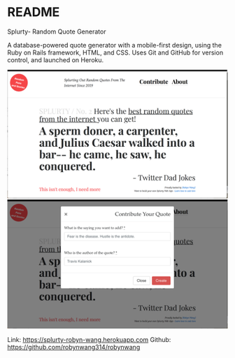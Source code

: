 # README

Splurty- Random Quote Generator

A database-powered quote generator with a mobile-first design, using the Ruby on Rails framework, HTML, and CSS. Uses Git and GitHub for version control, and launched on Heroku.

<img src="/app/assets/images/home.png" alt="App homepage">
<img src="/app/assets/images/contribute.png" alt="Contribute Quote">

Link: https://splurty-robyn-wang.herokuapp.com
Github: https://github.com/robynwang314/robynwang